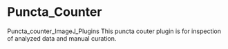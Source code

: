 # Puncta_Counter
Puncta_counter_ImageJ_Plugins
This puncta couter plugin is for inspection of analyzed data and manual curation. 

